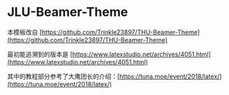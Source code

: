 # JLU-Beamer-Theme

本模板改自 [https://github.com/Trinkle23897/THU-Beamer-Theme](https://github.com/Trinkle23897/THU-Beamer-Theme)

最初能追溯到的版本是 [https://www.latexstudio.net/archives/4051.html](https://www.latexstudio.net/archives/4051.html)

其中的教程部分参考了大鹰团长的介绍：[https://tuna.moe/event/2018/latex/](https://tuna.moe/event/2018/latex/)